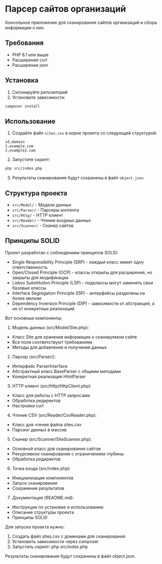 # Парсер сайтов организаций

Консольное приложение для сканирования сайтов организаций и сбора информации о них.

## Требования

- PHP 8.1 или выше
- Расширение curl
- Расширение json

## Установка

1. Склонируйте репозиторий
2. Установите зависимости:
```bash
composer install
```

## Использование

1. Создайте файл `sites.csv` в корне проекта со следующей структурой:
```csv
id,domain
1,example.com
2,example2.com
```

2. Запустите скрипт:
```bash
php src/index.php
```

3. Результаты сканирования будут сохранены в файл `object.json`

## Структура проекта

- `src/Model/` - Модели данных
- `src/Parser/` - Парсеры контента
- `src/Http/` - HTTP клиент
- `src/Reader/` - Чтение входных данных
- `src/Scanner/` - Сканер сайтов

## Принципы SOLID

Проект разработан с соблюдением принципов SOLID:

- Single Responsibility Principle (SRP) - каждый класс имеет одну ответственность
- Open/Closed Principle (OCP) - классы открыты для расширения, но закрыты для модификации
- Liskov Substitution Principle (LSP) - подклассы могут заменять свои базовые классы
- Interface Segregation Principle (ISP) - интерфейсы разделены на более мелкие
- Dependency Inversion Principle (DIP) - зависимости от абстракций, а не от конкретных реализаций 

Вот основные компоненты:
1. Модель данных (src/Model/Site.php):
- Класс Site для хранения информации о сканируемом сайте
- Все поля соответствуют требованиям
- Методы для добавления и получения данных
2. Парсер (src/Parser/):
- Интерфейс ParserInterface
- Абстрактный класс BaseParser с общими методами
- Конкретная реализация HtmlParser
3. HTTP клиент (src/Http/HttpClient.php):
- Класс для работы с HTTP запросами
- Обработка редиректов
- Настройки curl
4. Чтение CSV (src/Reader/CsvReader.php):
- Класс для чтения файла sites.csv
- Парсинг данных в массив
5. Сканер (src/Scanner/SiteScanner.php):
- Основной класс для сканирования сайтов
- Рекурсивное сканирование с ограничением глубины
- Обработка редиректов
6. Точка входа (src/index.php):
- Инициализация компонентов
- Запуск сканирования
- Сохранение результатов
7. Документация (README.md):
- Инструкции по установке и использованию
- Описание структуры проекта
- Принципы SOLID

Для запуска проекта нужно:

1. Создать файл sites.csv с доменами для сканирования
2. Установить зависимости через composer
3. Запустить скрипт: php src/index.php

Результаты сканирования будут сохранены в файл object.json.

